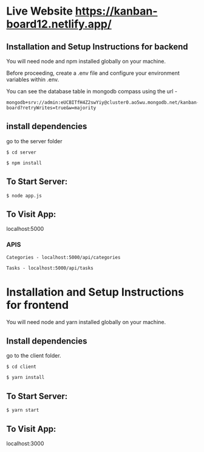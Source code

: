 # Live Website https://kanban-board12.netlify.app/

## Installation and Setup Instructions for backend

You will need node and npm installed globally on your machine.

Before proceeding, create a .env file and configure your environment variables within .env.

You can see the database table in mongodb compass using the url -

```
mongodb+srv://admin:eUCBITfH4Z2swYiy@cluster0.ao5wu.mongodb.net/kanban-board?retryWrites=true&w=majority
```

## install dependencies

go to the server folder

```
$ cd server
```

```
$ npm install
```

## To Start Server:

```
$ node app.js
```

## To Visit App:

localhost:5000

### APIS

```
Categories - localhost:5000/api/categories
```

```
Tasks - localhost:5000/api/tasks
```

# Installation and Setup Instructions for frontend

You will need node and yarn installed globally on your machine.

## Install dependencies

go to the client folder.

```
$ cd client
```

```
$ yarn install
```

## To Start Server:

```
$ yarn start
```

## To Visit App:

localhost:3000
